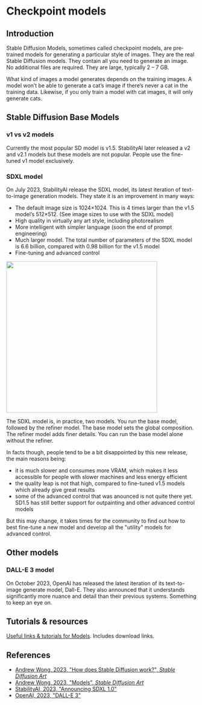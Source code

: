 # Checkpoint models

## Introduction

Stable Diffusion Models, sometimes called checkpoint models, are pre-trained models for generating a particular style of images. They are the real Stable Diffusion models. They contain all you need to generate an image. No additional files are required. They are large, typically 2 – 7 GB.

What kind of images a model generates depends on the training images. A model won’t be able to generate a cat’s image if there’s never a cat in the training data. Likewise, if you only train a model with cat images, it will only generate cats.

## Stable Diffusion Base Models

### v1 vs v2 models

Currently the most popular SD model is v1.5. StabilityAI later released a v2 and v2.1 models but these models are not popular. People use the fine-tuned v1 model exclusively.

### SDXL model

On July 2023, StabilityAI release the SDXL model, its latest iteration of text-to-image generation models. They state it is an improvement in many ways:
- The default image size is 1024×1024. This is 4 times larger than the v1.5 model’s 512×512. (See image sizes to use with the SDXL model)
- High quality in virtually any art style, including photorealism
- More intelligent with simpler language (soon the end of prompt engineering)
- Much larger model. The total number of parameters of the SDXL model is 6.6 billion, compared with 0.98 billion for the v1.5 model
- Fine-tuning and advanced control

<img src="https://stable-diffusion-art.com/wp-content/uploads/2023/07/image-26.png" width="400px">

The SDXL model is, in practice, two models. You run the base model, followed by the refiner model. The base model sets the global composition. The refiner model adds finer details. You can run the base model alone without the refiner.

In facts though, people tend to be a bit disappointed by this new release, the main reasons being:
- it is much slower and consumes more VRAM, which makes it less accessible for people with slower machines and less energy efficient
- the quality leap is not that high, compared to fine-tuned v1.5 models which already give great results
- some of the advanced control that was anounced is not quite there yet. SD1.5 has still better support for outpainting and other advanced control models

But this may change, it takes times for the community to find out how to best fine-tune a new model and develop all the "utility" models for advanced control.

## Other models

### DALL-E 3 model

On October 2023, OpenAI has released the latest iteration of its text-to-image generate model, Dall-E. They also announced that it understands significantly more nuance and detail than their previous systems. Something to keep an eye on.

## Tutorials & resources

[Useful links & tutorials for Models](../resources/models.md). Includes download links.

## References

- [Andrew Wong, 2023, "How does Stable Diffusion work?", _Stable Diffusion Art_](https://stable-diffusion-art.com/how-stable-diffusion-work/)
- [Andrew Wong, 2023, "Models", _Stable Diffusion Art_](https://stable-diffusion-art.com/models/)
- [StabilityAI, 2023, "Announcing SDXL 1.0"](https://stability.ai/blog/stable-diffusion-sdxl-1-announcement)
- [OpenAI, 2023, "DALL-E 3"](https://openai.com/dall-e-3)
